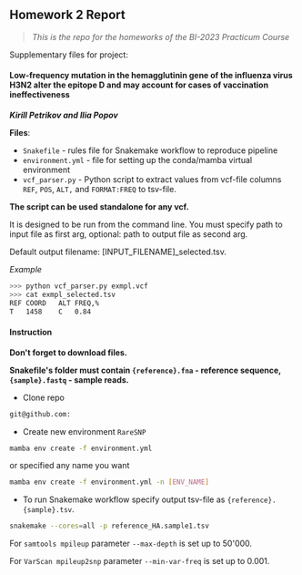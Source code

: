 ## Homework 2 Report
> *This is the repo for the homeworks of the BI-2023 Practicum Course*

Supplementary files for project:

#### Low-frequency mutation in the hemagglutinin gene of the influenza virus H3N2 alter the epitope D and may account for cases of vaccination ineffectiveness
***Kirill Petrikov and Ilia Popov***

**Files**:
- `Snakefile`  - rules file  for Snakemake workflow to reproduce pipeline
- `environment.yml` - file for setting up the conda/mamba virtual environment
- `vcf_parser.py` - Python script to extract values from vcf-file columns `REF`, `POS`, `ALT,` and `FORMAT:FREQ` to tsv-file.

**The script can be used standalone for any vcf.**

It is designed to be run from the command line. You must specify path to input file as first arg, optional: path to output file as second arg.

Default output filename: [INPUT_FILENAME]_selected.tsv.

*Example*
```bash
>>> python vcf_parser.py exmpl.vcf
>>> cat exmpl_selected.tsv
REF	COORD	ALT	FREQ,%
T	1458	C	0.84
```

#### Instruction

**Don't forget to download files.**

**Snakefile's folder must contain `{reference}.fna` - reference sequence, `{sample}.fastq` - sample reads.**

- Clone repo
```bash
git@github.com:
```

- Create new environment `RareSNP`
```bash
mamba env create -f environment.yml
```

or specified any name you want
```bash
mamba env create -f environment.yml -n [ENV_NAME]
```

- To run Snakemake workflow specify output tsv-file as `{reference}.{sample}.tsv`. 
```bash
snakemake --cores=all -p reference_HA.sample1.tsv
```

For `samtools mpileup` parameter `--max-depth` is set up to 50'000.

For `VarScan mpileup2snp` parameter `--min-var-freq` is set up to 0.001.
